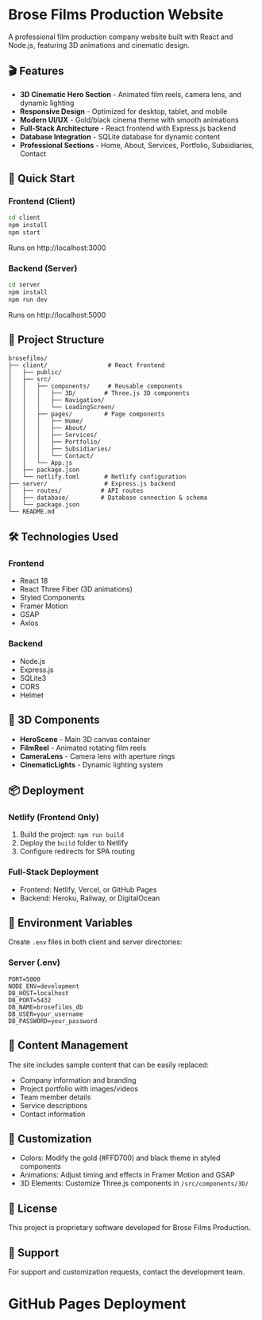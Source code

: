 # Brose Films Production Website

A professional film production company website built with React and Node.js, featuring 3D animations and cinematic design.

## 🎬 Features

- **3D Cinematic Hero Section** - Animated film reels, camera lens, and dynamic lighting
- **Responsive Design** - Optimized for desktop, tablet, and mobile
- **Modern UI/UX** - Gold/black cinema theme with smooth animations
- **Full-Stack Architecture** - React frontend with Express.js backend
- **Database Integration** - SQLite database for dynamic content
- **Professional Sections** - Home, About, Services, Portfolio, Subsidiaries, Contact

## 🚀 Quick Start

### Frontend (Client)
```bash
cd client
npm install
npm start
```
Runs on http://localhost:3000

### Backend (Server)
```bash
cd server
npm install
npm run dev
```
Runs on http://localhost:5000

## 📁 Project Structure

```
brosefilms/
├── client/                 # React frontend
│   ├── public/
│   ├── src/
│   │   ├── components/     # Reusable components
│   │   │   ├── 3D/        # Three.js 3D components
│   │   │   ├── Navigation/
│   │   │   └── LoadingScreen/
│   │   ├── pages/         # Page components
│   │   │   ├── Home/
│   │   │   ├── About/
│   │   │   ├── Services/
│   │   │   ├── Portfolio/
│   │   │   ├── Subsidiaries/
│   │   │   └── Contact/
│   │   └── App.js
│   ├── package.json
│   └── netlify.toml       # Netlify configuration
├── server/                # Express.js backend
│   ├── routes/           # API routes
│   ├── database/         # Database connection & schema
│   └── package.json
└── README.md
```

## 🛠 Technologies Used

### Frontend
- React 18
- React Three Fiber (3D animations)
- Styled Components
- Framer Motion
- GSAP
- Axios

### Backend
- Node.js
- Express.js
- SQLite3
- CORS
- Helmet

## 🎯 3D Components

- **HeroScene** - Main 3D canvas container
- **FilmReel** - Animated rotating film reels
- **CameraLens** - Camera lens with aperture rings
- **CinematicLights** - Dynamic lighting system

## 📦 Deployment

### Netlify (Frontend Only)
1. Build the project: `npm run build`
2. Deploy the `build` folder to Netlify
3. Configure redirects for SPA routing

### Full-Stack Deployment
- Frontend: Netlify, Vercel, or GitHub Pages
- Backend: Heroku, Railway, or DigitalOcean

## 🔧 Environment Variables

Create `.env` files in both client and server directories:

### Server (.env)
```
PORT=5000
NODE_ENV=development
DB_HOST=localhost
DB_PORT=5432
DB_NAME=brosefilms_db
DB_USER=your_username
DB_PASSWORD=your_password
```

## 📝 Content Management

The site includes sample content that can be easily replaced:
- Company information and branding
- Project portfolio with images/videos
- Team member details
- Service descriptions
- Contact information

## 🎨 Customization

- Colors: Modify the gold (#FFD700) and black theme in styled components
- Animations: Adjust timing and effects in Framer Motion and GSAP
- 3D Elements: Customize Three.js components in `/src/components/3D/`

## 📄 License

This project is proprietary software developed for Brose Films Production.

## 🤝 Support

For support and customization requests, contact the development team.
# GitHub Pages Deployment
